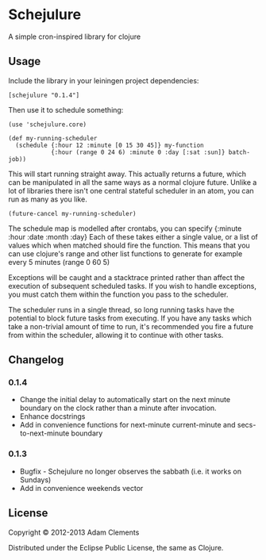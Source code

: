 # Schejulure

A simple cron-inspired library for clojure

## Usage

Include the library in your leiningen project dependencies:

    [schejulure "0.1.4"]

Then use it to schedule something:

    (use 'schejulure.core)

    (def my-running-scheduler
      (schedule {:hour 12 :minute [0 15 30 45]} my-function
                {:hour (range 0 24 6) :minute 0 :day [:sat :sun]} batch-job))

This will start running straight away. This actually returns a future, which can be manipulated in all the same ways as a normal clojure future. Unlike a lot of libraries there isn't one central stateful scheduler in an atom, you can run as many as you like.

    (future-cancel my-running-scheduler)

The schedule map is modelled after crontabs, you can specify
{:minute :hour :date :month :day}
Each of these takes either a single value, or a list of values which when matched should fire the function. This means that you can use clojure's range and other list functions to generate for example every 5 minutes (range 0 60 5)

Exceptions will be caught and a stacktrace printed rather than affect
the execution of subsequent scheduled tasks. If you wish to handle
exceptions, you must catch them within the function you pass to the
scheduler.

The scheduler runs in a single thread, so long running tasks have the
potential to block future tasks from executing. If you have any tasks
which take a non-trivial amount of time to run, it's recommended you
fire a future from within the scheduler, allowing it to continue with
other tasks.

## Changelog

### 0.1.4

* Change the initial delay to automatically start on the next minute boundary on the clock rather than a minute after invocation.
* Enhance docstrings
* Add in convenience functions for next-minute current-minute and secs-to-next-minute boundary

### 0.1.3

* Bugfix - Schejulure no longer observes the sabbath (i.e. it works on Sundays)
* Add in convenience weekends vector

## License

Copyright © 2012-2013 Adam Clements

Distributed under the Eclipse Public License, the same as Clojure.
